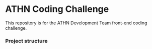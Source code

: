 # ATHN Coding Challenge

This repository is for the ATHN Development Team front-end coding challenge.

### Project structure


